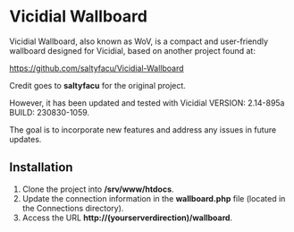 # Vicidial Wallboard

Vicidial Wallboard, also known as WoV, is a compact and user-friendly wallboard designed for Vicidial, based on another project found at:

https://github.com/saltyfacu/Vicidial-Wallboard

Credit goes to **saltyfacu** for the original project.

However, it has been updated and tested with Vicidial VERSION: 2.14-895a BUILD: 230830-1059.

The goal is to incorporate new features and address any issues in future updates.

## Installation
1. Clone the project into **/srv/www/htdocs**.
2. Update the connection information in the **wallboard.php** file (located in the Connections directory).
3. Access the URL **http://(yourserverdirection)/wallboard**.
